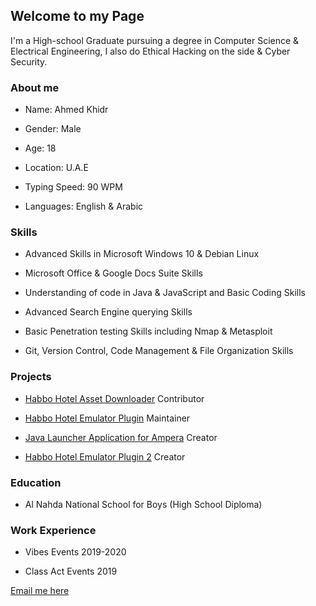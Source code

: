 ## Welcome to my Page

I'm a High-school Graduate pursuing a degree in Computer Science & Electrical Engineering, I also do Ethical Hacking on the side & Cyber Security.

### About me
- Name: Ahmed Khidr

- Gender: Male

- Age: 18

- Location: U.A.E

- Typing Speed: 90 WPM

- Languages: English & Arabic

### Skills

- Advanced Skills in Microsoft Windows 10 & Debian Linux

- Microsoft Office & Google Docs Suite Skills

- Understanding of code in Java & JavaScript and Basic Coding Skills

- Advanced Search Engine querying Skills

- Basic Penetration testing Skills including Nmap & Metasploit

- Git, Version Control, Code Management & File Organization Skills

### Projects

- [Habbo Hotel Asset Downloader](https://github.com/higoka/habbo-downloader) Contributor

- [Habbo Hotel Emulator Plugin](https://github.com/Dippys/StaffTools) Maintainer

- [Java Launcher Application for Ampera](https://github.com/Dippys/Ampera-Launcher) Creator

- [Habbo Hotel Emulator Plugin 2](https://git.krews.org/SenpaiDipper/Random-Commands) Creator

### Education

- Al Nahda National School for Boys (High School Diploma)

### Work Experience

- Vibes Events 2019-2020

- Class Act Events 2019

[Email me here](mailto:ahmed@barrawi.xyz)
